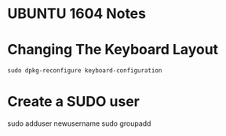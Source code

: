 # UBUNTU 1604 Notes


# Changing The Keyboard Layout

```console
sudo dpkg-reconfigure keyboard-configuration
```

# Create a SUDO user

sudo adduser newusername
sudo groupadd
